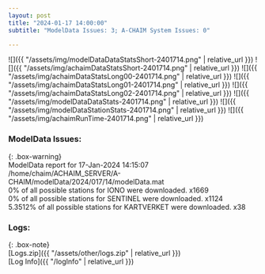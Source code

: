 ```yaml
---
layout: post
title: "2024-01-17 14:00:00"
subtitle: "ModelData Issues: 3; A-CHAIM System Issues: 0"

---
```


![]({{ "/assets/img/modelDataDataStatsShort-2401714.png" | relative_url }})
![]({{ "/assets/img/achaimDataStatsShort-2401714.png" | relative_url }})
![]({{ "/assets/img/achaimDataStatsLong00-2401714.png" | relative_url }})
![]({{ "/assets/img/achaimDataStatsLong01-2401714.png" | relative_url }})
![]({{ "/assets/img/achaimDataStatsLong02-2401714.png" | relative_url }})
![]({{ "/assets/img/modelDataDataStats-2401714.png" | relative_url }})
![]({{ "/assets/img/modelDataStationStats-2401714.png" | relative_url }})
![]({{ "/assets/img/achaimRunTime-2401714.png" | relative_url }})


### ModelData Issues:  
  
{: .box-warning}  
 ModelData report for 17-Jan-2024 14:15:07   
 /home/chaim/ACHAIM_SERVER/A-CHAIM/modelData/2024/017/14/modelData.mat   
 0% of all possible stations for IONO were downloaded. x1669   
 0% of all possible stations for SENTINEL were downloaded. x1124   
 5.3512% of all possible stations for KARTVERKET were downloaded. x38   
  


### Logs:  
  
{: .box-note}  
[Logs.zip]({{ "/assets/other/logs.zip" | relative_url }})  
[Log Info]({{ "/logInfo" | relative_url }})  
